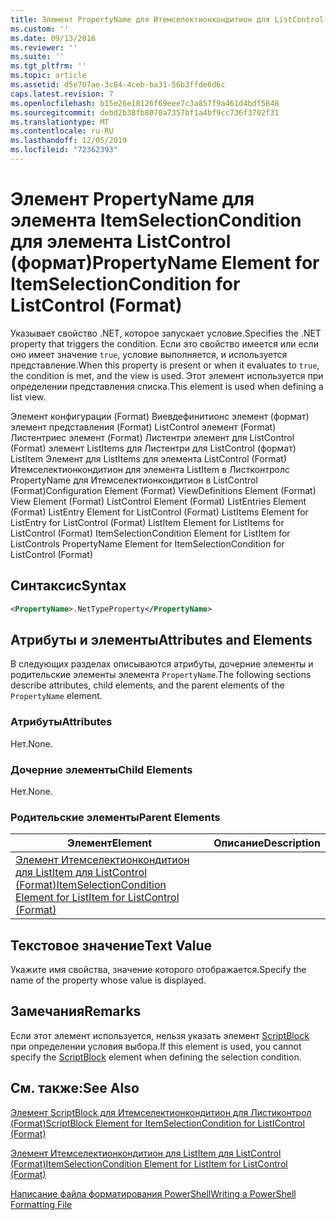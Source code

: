 ```yaml
---
title: Элемент PropertyName для Итемселектионкондитион для ListControl (Format) | Документация Майкрософт
ms.custom: ''
ms.date: 09/13/2016
ms.reviewer: ''
ms.suite: ''
ms.tgt_pltfrm: ''
ms.topic: article
ms.assetid: d5e707ae-3c84-4ceb-ba31-56b3ffde6d6c
caps.latest.revision: 7
ms.openlocfilehash: b15e26e18126f69eee7c3a857f9a461d4bdf5848
ms.sourcegitcommit: debd2b38fb8070a7357bf1a4bf9cc736f3702f31
ms.translationtype: MT
ms.contentlocale: ru-RU
ms.lasthandoff: 12/05/2019
ms.locfileid: "72362393"
---
```

# <a name="propertyname-element-for-itemselectioncondition-for-listcontrol-format"></a><span data-ttu-id="36722-102">Элемент PropertyName для элемента ItemSelectionCondition для элемента ListControl (формат)</span><span class="sxs-lookup"><span data-stu-id="36722-102">PropertyName Element for ItemSelectionCondition for ListControl (Format)</span></span>

<span data-ttu-id="36722-103">Указывает свойство .NET, которое запускает условие.</span><span class="sxs-lookup"><span data-stu-id="36722-103">Specifies the .NET property that triggers the condition.</span></span> <span data-ttu-id="36722-104">Если это свойство имеется или если оно имеет значение `true`, условие выполняется, и используется представление.</span><span class="sxs-lookup"><span data-stu-id="36722-104">When this property is present or when it evaluates to `true`, the condition is met, and the view is used.</span></span> <span data-ttu-id="36722-105">Этот элемент используется при определении представления списка.</span><span class="sxs-lookup"><span data-stu-id="36722-105">This element is used when defining a list view.</span></span>

<span data-ttu-id="36722-106">Элемент конфигурации (Format) Виевдефинитионс элемент (формат) элемент представления (Format) ListControl элемент (Format) Листентриес элемент (Format) Листентри элемент для ListControl (Format) элемент ListItems для Листентри для ListControl (формат) ListItem Элемент для ListItems для элемента ListControl (Format) Итемселектионкондитион для элемента ListItem в Листконтролс PropertyName для Итемселектионкондитион в ListControl (Format)</span><span class="sxs-lookup"><span data-stu-id="36722-106">Configuration Element (Format) ViewDefinitions Element (Format) View Element (Format) ListControl Element (Format) ListEntries Element (Format) ListEntry Element for ListControl (Format) ListItems Element for ListEntry for ListControl (Format) ListItem Element for ListItems for ListControl (Format) ItemSelectionCondition Element for ListItem for ListControls PropertyName Element for ItemSelectionCondition for ListControl (Format)</span></span>

## <a name="syntax"></a><span data-ttu-id="36722-107">Синтаксис</span><span class="sxs-lookup"><span data-stu-id="36722-107">Syntax</span></span>

```xml
<PropertyName>.NetTypeProperty</PropertyName>
```

## <a name="attributes-and-elements"></a><span data-ttu-id="36722-108">Атрибуты и элементы</span><span class="sxs-lookup"><span data-stu-id="36722-108">Attributes and Elements</span></span>

<span data-ttu-id="36722-109">В следующих разделах описываются атрибуты, дочерние элементы и родительские элементы элемента `PropertyName`.</span><span class="sxs-lookup"><span data-stu-id="36722-109">The following sections describe attributes, child elements, and the parent elements of the `PropertyName` element.</span></span>

### <a name="attributes"></a><span data-ttu-id="36722-110">Атрибуты</span><span class="sxs-lookup"><span data-stu-id="36722-110">Attributes</span></span>

<span data-ttu-id="36722-111">Нет.</span><span class="sxs-lookup"><span data-stu-id="36722-111">None.</span></span>

### <a name="child-elements"></a><span data-ttu-id="36722-112">Дочерние элементы</span><span class="sxs-lookup"><span data-stu-id="36722-112">Child Elements</span></span>

<span data-ttu-id="36722-113">Нет.</span><span class="sxs-lookup"><span data-stu-id="36722-113">None.</span></span>

### <a name="parent-elements"></a><span data-ttu-id="36722-114">Родительские элементы</span><span class="sxs-lookup"><span data-stu-id="36722-114">Parent Elements</span></span>

|<span data-ttu-id="36722-115">Элемент</span><span class="sxs-lookup"><span data-stu-id="36722-115">Element</span></span>|<span data-ttu-id="36722-116">Описание</span><span class="sxs-lookup"><span data-stu-id="36722-116">Description</span></span>|
|-------------|-----------------|
|[<span data-ttu-id="36722-117">Элемент Итемселектионкондитион для ListItem для ListControl (Format)</span><span class="sxs-lookup"><span data-stu-id="36722-117">ItemSelectionCondition Element for ListItem for ListControl (Format)</span></span>](./itemselectioncondition-element-for-listitem-for-listcontrol-format.md)||

## <a name="text-value"></a><span data-ttu-id="36722-118">Текстовое значение</span><span class="sxs-lookup"><span data-stu-id="36722-118">Text Value</span></span>

<span data-ttu-id="36722-119">Укажите имя свойства, значение которого отображается.</span><span class="sxs-lookup"><span data-stu-id="36722-119">Specify the name of the property whose value is displayed.</span></span>

## <a name="remarks"></a><span data-ttu-id="36722-120">Замечания</span><span class="sxs-lookup"><span data-stu-id="36722-120">Remarks</span></span>

<span data-ttu-id="36722-121">Если этот элемент используется, нельзя указать элемент [ScriptBlock](./scriptblock-element-for-itemselectioncondition-for-listcontrol-format.md) при определении условия выбора.</span><span class="sxs-lookup"><span data-stu-id="36722-121">If this element is used, you cannot specify the [ScriptBlock](./scriptblock-element-for-itemselectioncondition-for-listcontrol-format.md) element when defining the selection condition.</span></span>

## <a name="see-also"></a><span data-ttu-id="36722-122">См. также:</span><span class="sxs-lookup"><span data-stu-id="36722-122">See Also</span></span>

[<span data-ttu-id="36722-123">Элемент ScriptBlock для Итемселектионкондитион для Листиконтрол (Format)</span><span class="sxs-lookup"><span data-stu-id="36722-123">ScriptBlock Element for ItemSelectionCondition for ListIControl (Format)</span></span>](./scriptblock-element-for-itemselectioncondition-for-listcontrol-format.md)

[<span data-ttu-id="36722-124">Элемент Итемселектионкондитион для ListItem для ListControl (Format)</span><span class="sxs-lookup"><span data-stu-id="36722-124">ItemSelectionCondition Element for ListItem for ListControl (Format)</span></span>](./itemselectioncondition-element-for-listitem-for-listcontrol-format.md)

[<span data-ttu-id="36722-125">Написание файла форматирования PowerShell</span><span class="sxs-lookup"><span data-stu-id="36722-125">Writing a PowerShell Formatting File</span></span>](./writing-a-powershell-formatting-file.md)
